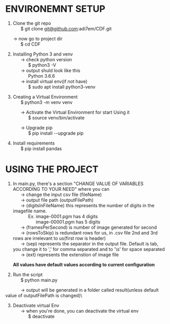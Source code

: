 # ENVIRONEMNT SETUP
1. Clone the git repo\
&nbsp;&nbsp;&nbsp;&nbsp;&nbsp;&nbsp;$ git clone git@github.com:adi7em/CDF.git
    
&nbsp;&nbsp;&nbsp;&nbsp;&nbsp;&nbsp;-> now go to project dir\
&nbsp;&nbsp;&nbsp;&nbsp;&nbsp;&nbsp;&nbsp;&nbsp;&nbsp;&nbsp;&nbsp;&nbsp;$ cd CDF
    
2. Installing Python 3 and venv\
&nbsp;&nbsp;&nbsp;&nbsp;&nbsp;&nbsp;-> check python version\
&nbsp;&nbsp;&nbsp;&nbsp;&nbsp;&nbsp;&nbsp;&nbsp;&nbsp;&nbsp;&nbsp;&nbsp;$ python3 -V\
&nbsp;&nbsp;&nbsp;&nbsp;&nbsp;&nbsp;-> output shuld look like this\
&nbsp;&nbsp;&nbsp;&nbsp;&nbsp;&nbsp;&nbsp;&nbsp;&nbsp;&nbsp;&nbsp;&nbsp;Python 3.6.6\
&nbsp;&nbsp;&nbsp;&nbsp;&nbsp;&nbsp;-> install virtual env(if not have)\
&nbsp;&nbsp;&nbsp;&nbsp;&nbsp;&nbsp;&nbsp;&nbsp;&nbsp;&nbsp;&nbsp;&nbsp;$ sudo apt install python3-venv
      
3. Creating a Virtual Environment\
&nbsp;&nbsp;&nbsp;&nbsp;&nbsp;&nbsp;$ python3 -m venv venv
    
&nbsp;&nbsp;&nbsp;&nbsp;&nbsp;&nbsp;&nbsp;&nbsp;&nbsp;&nbsp;&nbsp;&nbsp;-> Activate the Virtual Environment for start Using it\
&nbsp;&nbsp;&nbsp;&nbsp;&nbsp;&nbsp;&nbsp;&nbsp;&nbsp;&nbsp;&nbsp;&nbsp;&nbsp;&nbsp;&nbsp;&nbsp;&nbsp;&nbsp;$ source venv/bin/activate
        
&nbsp;&nbsp;&nbsp;&nbsp;&nbsp;&nbsp;&nbsp;&nbsp;&nbsp;&nbsp;&nbsp;&nbsp;-> Upgrade pip\
&nbsp;&nbsp;&nbsp;&nbsp;&nbsp;&nbsp;&nbsp;&nbsp;&nbsp;&nbsp;&nbsp;&nbsp;&nbsp;&nbsp;&nbsp;&nbsp;&nbsp;&nbsp;$ pip install --upgrade pip
        
4. Install requirements\
&nbsp;&nbsp;&nbsp;&nbsp;&nbsp;&nbsp;$ pip install pandas
   
# USING THE PROJECT
1. In main.py, there's a section "CHANGE VALUE OF VARIABLES ACCORDING TO YOUR NEED" where you can\
&nbsp;&nbsp;&nbsp;&nbsp;&nbsp;&nbsp;-> change the input csv file (fileName)\
&nbsp;&nbsp;&nbsp;&nbsp;&nbsp;&nbsp;-> output file path (outputFilePath)\
&nbsp;&nbsp;&nbsp;&nbsp;&nbsp;&nbsp;-> (digitsInFileName) this represents the number of digits in the imagefile name.\
&nbsp;&nbsp;&nbsp;&nbsp;&nbsp;&nbsp;&nbsp;&nbsp;&nbsp;&nbsp;&nbsp;&nbsp;Ex. image-0001.pgm has 4 digits\
&nbsp;&nbsp;&nbsp;&nbsp;&nbsp;&nbsp;&nbsp;&nbsp;&nbsp;&nbsp;&nbsp;&nbsp;&nbsp;&nbsp;&nbsp;&nbsp;&nbsp;&nbsp;image-00001.pgm has 5 digits\
&nbsp;&nbsp;&nbsp;&nbsp;&nbsp;&nbsp;-> (framesPerSecond) is number of image generated for second\
&nbsp;&nbsp;&nbsp;&nbsp;&nbsp;&nbsp;-> (rowsToSkip) is redundant rows for us, in .csv file 2nd and 3rd rows are irrelevant to us(first row is header)\
&nbsp;&nbsp;&nbsp;&nbsp;&nbsp;&nbsp;-> (sep) represents the separator in the output file. Default is tab, you change it to ',' for comma separated and         to '\s' for space separated\
&nbsp;&nbsp;&nbsp;&nbsp;&nbsp;&nbsp;-> (ext) represents the extenstion of image file
   
   **All values have default values according to current configuration**
   
2. Run the script\
&nbsp;&nbsp;&nbsp;&nbsp;&nbsp;&nbsp;$ python main.py
  
&nbsp;&nbsp;&nbsp;&nbsp;&nbsp;&nbsp;&nbsp;&nbsp;&nbsp;&nbsp;&nbsp;&nbsp;-> output will be generated in a folder called result(unless default value of outputFilePath is changed)\
  
3. Deactivate virtual Env\
&nbsp;&nbsp;&nbsp;&nbsp;&nbsp;&nbsp;-> when you're done, you can deactivate the virtual env\
&nbsp;&nbsp;&nbsp;&nbsp;&nbsp;&nbsp;&nbsp;&nbsp;&nbsp;&nbsp;&nbsp;&nbsp;$ deactivate
